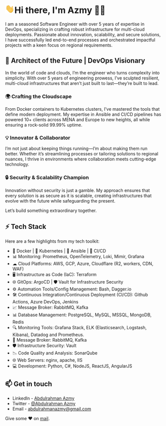 # <img src="https://raw.githubusercontent.com/ABSphreak/ABSphreak/master/gifs/Hi.gif" width="30px">Hi there, I'm Azmy 👨‍💻

I am a seasoned Software Engineer with over 5 years of expertise in DevOps, specializing in crafting robust infrastructure for multi-cloud deployments. Passionate about innovation, scalability, and secure solutions, I have successfully led end-to-end processes and orchestrated impactful projects with a keen focus on regional requirements.

## 🚀 Architect of the Future | DevOps Visionary

In the world of code and clouds, I’m the engineer who turns complexity into simplicity. With over 5 years of engineering prowess, I’ve sculpted resilient, multi-cloud infrastructures that aren’t just built to last—they’re built to lead.

### 🌍 Crafting the Cloudscape
From Docker containers to Kubernetes clusters, I’ve mastered the tools that define modern deployment. My expertise in Ansible and CI/CD pipelines has powered 10+ clients across MENA and Europe to new heights, all while ensuring a rock-solid 99.99% uptime.

### 💡 Innovator & Collaborator
I’m not just about keeping things running—I’m about making them run better. Whether it’s streamlining processes or tailoring solutions to regional nuances, I thrive in environments where collaboration meets cutting-edge technology.

### 🔒 Security & Scalability Champion
Innovation without security is just a gamble. My approach ensures that every solution is as secure as it is scalable, creating infrastructures that evolve with the future while safeguarding the present.

Let’s build something extraordinary together.

## ⚡ Tech Stack

Here are a few highlights from my tech toolkit:

* 🐳 Docker | 🚀 Kubernetes | 🤖 Ansible | 🔄 CI/CD
* 📊 Monitoring: Prometheus, OpenTelemetry, Loki, Mimir, Grafana
* ☁ Cloud Platforms: AWS, GCP, Azure, Cloudflare (R2, workers, CDN, WAF)
* 🖥️ Infrastructure as Code (IaC): Terraform
* 🌐 GitOps: ArgoCD | 🛡️ Vault for Infrastructure Security
* ⚙️ Automation Tools/Config Management: Bash, Dagger.io
* 🛠️ Continuous Integration/Continuous Deployment (CI/CD): Github Actions, Azure DevOps, Jenkins
* 📈 Message Broker: RabbitMQ, Kafka
* 📊 Database Management: PostgreSQL, MySQL, MSSQL, MongoDB, Redis
* 🔍 Monitoring Tools: Grafana Stack, ELK (Elasticsearch, Logstash, Kibana), Datadog and Prometheus.
* 💼 Message Broker: RabbitMQ, Kafka
* 🛡️ Infrastructure Security: Vault
* 📉 Code Quality and Analysis: SonarQube
* 🌐 Web Servers: nginx, apache, IIS
* 💻 Development: Python, C#, NodeJS, ReactJS, AngularJS
 
## 📫 Get in touch

- LinkedIn - [Abdulrahman Azmy](https://in.linkedin.com/in/aazmy)
- Twitter - [@Abdulrahman Azmy](https://twitter.com/AbdulrahmanAzmy)
- Email - [abdulrahmanazmy@gmail.com](mailto:abdulrahmanazmy@gmail.com)

Give some ♥ on [mail](mailto:abdulrahmanazmy@gmail.com).
